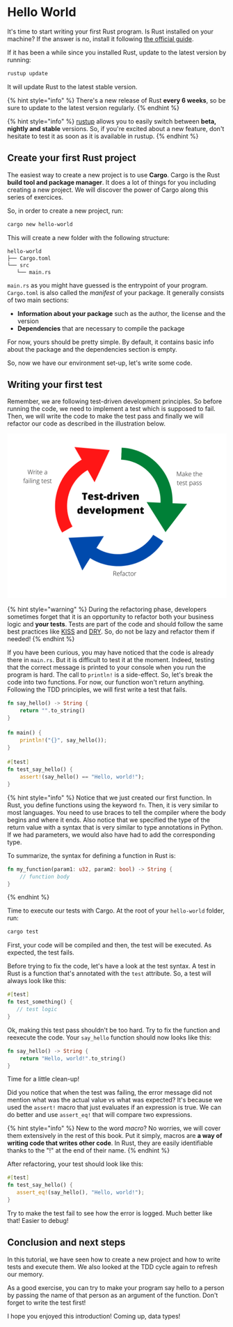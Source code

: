 # Hello World

It's time to start writing your first Rust program. Is Rust installed on your machine? If the answer is no, install it following [the official guide](https://www.rust-lang.org/tools/install).

If it has been a while since you installed Rust, update to the latest version by running:

```bash
rustup update
```

It will update Rust to the latest stable version.

{% hint style="info" %}
There's a new release of Rust **every 6 weeks**, so be sure to update to the latest version regularly.
{% endhint %}

{% hint style="info" %}
[rustup](https://github.com/rust-lang/rustup/blob/master/README.md) allows you to easily switch between **beta, nightly and stable** versions. So, if you're excited about a new feature, don't hesitate to test it as soon as it is available in rustup.
{% endhint %}

## Create your first Rust project

The easiest way to create a new project is to use **Cargo**. Cargo is the Rust **build tool and package manager**. It does a lot of things for you including creating a new project. We will discover the power of Cargo along this series of exercices.

So, in order to create a new project, run:

```bash
cargo new hello-world
```

This will create a new folder with the following structure:

```console
hello-world
├── Cargo.toml
└── src
   └── main.rs
```

`main.rs` as you might have guessed is the entrypoint of your program. `Cargo.toml` is also called the *manifest* of your package. It generally consists of two main sections:

* **Information about your package** such as the author, the license and the version
* **Dependencies** that are necessary to compile the package

For now, yours should be pretty simple. By default, it contains basic info about the package and the dependencies section is empty.

So, now we have our environment set-up, let's write some code.

## Writing your first test

Remember, we are following test-driven development principles. So before running the code, we need to implement a test which is supposed to fail. Then, we will write the code to make the test pass and finally we will refactor our code as described in the illustration below.

![TDD cycle](assets/tdd_cycle.png "TDD cycle")

{% hint style="warning" %}
During the refactoring phase, developers sometimes forget that it is an opportunity to refactor both your business logic and **your tests**. Tests are part of the code and should follow the same best practices like [KISS](https://en.wikipedia.org/wiki/KISS_principle) and [DRY](https://en.wikipedia.org/wiki/Don%27t_repeat_yourself). So, do not be lazy and refactor them if needed!
{% endhint %}

If you have been curious, you may have noticed that the code is already there in `main.rs`. But it is difficult to test it at the moment. Indeed, testing that the correct message is printed to your console when you run the program is hard. The call to `println!` is a side-effect. So, let's break the code into two functions. For now, our function won't return anything. Following the TDD principles, we will first write a test that fails.

```rust
fn say_hello() -> String {
    return "".to_string()
}

fn main() {
    println!("{}", say_hello());
}

#[test]
fn test_say_hello() {
    assert!(say_hello() == "Hello, world!");
}
```

{% hint style="info" %}
Notice that we just created our first function. In Rust, you define functions using the keyword `fn`. Then, it is very similar to most languages. You need to use braces to tell the compiler where the body begins and where it ends. Also notice that we specified the type of the return value with a syntax that is very similar to type annotations in Python. If we had parameters, we would also have had to add the corresponding type.

To summarize, the syntax for defining a function in Rust is:

```rust
fn my_function(param1: u32, param2: bool) -> String {
    // function body
}
```

{% endhint %}

Time to execute our tests with Cargo. At the root of your `hello-world` folder, run:

```bash
cargo test
```

First, your code will be compiled and then, the test will be executed. As expected, the test fails.

Before trying to fix the code, let's have a look at the test syntax. A test in Rust is a function that's annotated with the `test` attribute. So, a test will always look like this:

```rust
#[test]
fn test_something() {
   // test logic
}
```

Ok, making this test pass shouldn't be too hard. Try to fix the function and reexecute the code. Your `say_hello` function should now looks like this:

```rust
fn say_hello() -> String {
    return "Hello, world!".to_string()
}
```

Time for a little clean-up!

Did you notice that when the test was failing, the error message did not mention what was the actual value vs what was expected? It's because we used the `assert!` macro that just evaluates if an expression is true. We can do better and use `assert_eq!` that will compare two expressions.

{% hint style="info" %}
New to the word *macro*? No worries, we will cover them extensively in the rest of this book. Put it simply, macros are **a way of writing code that writes other code**. In Rust, they are easily identifiable thanks to the "!" at the end of their name.
{% endhint %}

After refactoring, your test should look like this:

```rust
#[test]
fn test_say_hello() {
   assert_eq!(say_hello(), "Hello, world!");
}
```

Try to make the test fail to see how the error is logged. Much better like that! Easier to debug!

## Conclusion and next steps

In this tutorial, we have seen how to create a new project and how to write tests and execute them. We also looked at the TDD cycle again to refresh our memory.

As a good exercise, you can try to make your program say hello to a person by passing the name of that person as an argument of the function. Don't forget to write the test first!

I hope you enjoyed this introduction! Coming up, data types!

